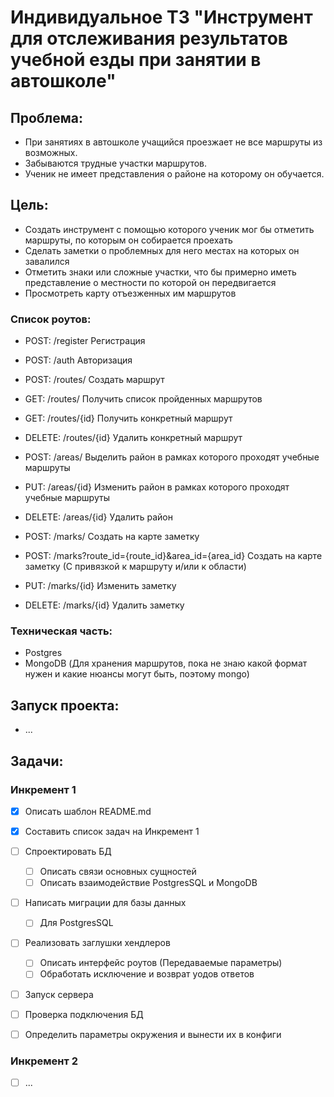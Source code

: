 # Индивидуальное ТЗ "Инструмент для отслеживания результатов учебной езды при занятии в автошколе"


## Проблема:
- При занятиях в автошколе учащийся проезжает не все маршруты из возможных.
- Забываются трудные участки маршрутов.
- Ученик не имеет представления о районе на которому он обучается.


## Цель: 
- Создать инструмент с помощью которого ученик мог бы отметить маршруты, по которым он собирается проехать
- Сделать заметки о проблемных для него местах на которых он завалился
- Отметить знаки или сложные участки, что бы примерно иметь представление о местности по которой он передвигается
- Просмотреть карту отъезженных им маршрутов


### Список роутов:
- POST: /register Регистрация
- POST: /auth Авторизация

- POST: /routes/ Создать маршрут
- GET: /routes/ Получить список пройденных маршрутов
- GET: /routes/{id} Получить конкретный маршрут
- DELETE: /routes/{id} Удалить конкретный маршрут


- POST: /areas/ Выделить район в рамках которого проходят учебные маршруты
- PUT: /areas/{id} Изменить район в рамках которого проходят учебные маршруты
- DELETE: /areas/{id} Удалить район


- POST: /marks/ Создать на карте заметку
- POST: /marks?route_id={route_id}&area_id={area_id} Создать на карте заметку (С привязкой к маршруту и/или к области)
- PUT: /marks/{id} Изменить заметку
- DELETE: /marks/{id} Удалить заметку


### Техническая часть:
- Postgres
- MongoDB (Для хранения маршрутов, пока не знаю какой формат нужен и какие нюансы могут быть, поэтому mongo)


## Запуск проекта:
- ...


## Задачи:
### Инкремент 1
- [x] Описать шаблон README.md 
- [x] Составить список задач на Инкремент 1
- [ ] Спроектировать БД
  - [ ] Описать связи основных сущностей
  - [ ] Описать взаимодействие PostgresSQL и MongoDB
- [ ] Написать миграции для базы данных
  - [ ] Для PostgresSQL
- [ ] Реализовать заглушки хендлеров
  - [ ] Описать интерфейс роутов (Передаваемые параметры)
  - [ ] Обработать исключение и возврат уодов ответов
- [ ] Запуск сервера
- [ ] Проверка подключения БД
- [ ] Определить параметры окружения и вынести их в конфиги


### Инкремент 2
- [ ] ...